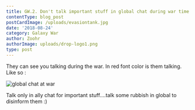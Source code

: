 ```yaml
---
title: GW.2. Don't talk important stuff in global chat during war time.
contentType: blog_post
postCardImage: /uploads/evasiontank.jpg
date: '2018-08-24'
category: Galaxy War
author: Zoohr
authorImage: uploads/drop-logo1.png
type: post
---
```

They can see you talking during the war. In red font color is them talking. Like so :

![global chat at war](/uploads/20180804_161649.jpg)

Talk only in ally chat for important stuff....talk some rubbish in global to disinform them :)
